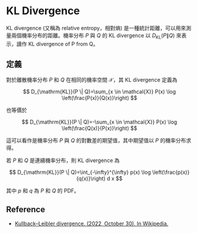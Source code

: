 # KL Divergence

KL divergence (又稱為 relative entropy，相對熵) 是一種統計距離，可以用來測量兩個機率分布的距離。機率分布 $P$ 與 $Q$ 的 KL divergence 以 $D_{\mathrm{KL}}(P \| Q)$ 來表示，讀作 KL divergence of P from Q。

## 定義

對於離散機率分布 $P$ 和 $Q$ 在相同的機率空間 $\mathcal{X}$，其 KL divergence 定義為

$$
D_{\mathrm{KL}}(P \| Q)=\sum_{x \in \mathcal{X}} P(x) \log \left(\frac{P(x)}{Q(x)}\right)
$$

也等價於

$$
D_{\mathrm{KL}}(P \| Q)=-\sum_{x \in \mathcal{X}} P(x) \log \left(\frac{Q(x)}{P(x)}\right)
$$

這可以看作是機率分布 $P$ 與 $Q$ 的對數差的期望值，其中期望值以 $P$ 的機率分布求得。

若 $P$ 和 $Q$ 是連續機率分布，則 KL divergence 為

$$
D_{\mathrm{KL}}(P \| Q)=\int_{-\infty}^{\infty} p(x) \log \left(\frac{p(x)}{q(x)}\right) d x
$$

其中 $p$ 和 $q$ 為 $P$ 和 $Q$ 的 PDF。

## Reference

- [Kullback–Leibler divergence. (2022, October 30). In Wikipedia.](https://en.wikipedia.org/wiki/Kullback%E2%80%93Leibler_divergence)
